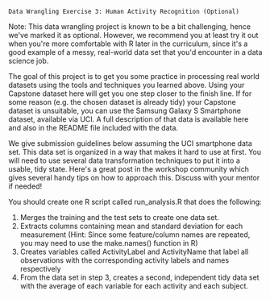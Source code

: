     Data Wrangling Exercise 3: Human Activity Recognition (Optional)


Note: This data wrangling project is known to be a bit challenging, hence we've marked it as optional. However, we recommend you at least try it out when you're more comfortable with R later in the curriculum, since it's a good example of a messy, real-world data set that you'd encounter in a data science job.



The goal of this project is to get you some practice in processing real world datasets using the tools and techniques you learned above. Using your Capstone dataset here will get you one step closer to the finish line. If for some reason (e.g. the chosen dataset is already tidy) your Capstone dataset is unsuitable, you can use the Samsung Galaxy S Smartphone dataset, available via UCI. A full description of that data is available here and also in the README file included with the data.


We give submission guidelines below assuming the UCI smartphone data set. This data set is organized in a way that makes it hard to use at first. You will need to use several data transformation techniques to put it into a usable, tidy state. Here's a great post in the workshop community which gives several handy tips on how to approach this. Discuss with your mentor if needed!

You should create one R script called run_analysis.R that does the following: 

1) Merges the training and the test sets to create one data set.
2) Extracts columns containing mean and standard deviation for each measurement (Hint: Since some feature/column names are repeated, you may need to use the make.names() function in R)
3) Creates variables called ActivityLabel and ActivityName that label all observations with the corresponding activity labels and names respectively
4) From the data set in step 3, creates a second, independent tidy data set with the average of each variable for each activity and each subject.

